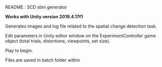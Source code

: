 README : SCD stim generator

**Works with Unity version 2019.4.17f1**

Generates images and log file related to the spatial change detection task.

Edit parameters in Unity editor window on the ExperimentController game object (total trials, distortions, viewpoints, set size).

Play to begin.

Files are saved in batch folder within
